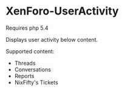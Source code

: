 # XenForo-UserActivity

Requires php 5.4

Displays user activity below content.

Supported content:
- Threads
- Conversations
- Reports
- NixFifty's Tickets
